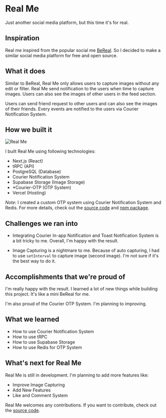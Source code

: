 # Real Me

Just another social media platform, but this time it's for real.

## Inspiration

Real me inspired from the popular social me [BeReal](https://bereal.com). So I decided to make a similar social media platform for free and open source.

## What it does

Similar to BeReal, Real Me only allows users to capture images without any edit or filter. Real Me send notification to the users when time to capture images. Users can also see the images of other users in the feed section.

Users can send friend request to other users and can also see the images of their friends. Every events are notified to the users via Courier Notification System.

## How we built it

![Real Me](https://i.imgur.com/ozilaMC.jpeg)

I built Real Me using following technologies:

- Next.js (React)
- tRPC (API)
- PostgreSQL (Database)
- Courier Notification System
- Supabase Storage (Image Storage)
- \*Courier-OTP (OTP System)
- Vercel (Hosting)

_Note_: I created a custom OTP system using Courier Notification System and Redis. For more details, check out the [source code](https://github.com/n4ze3m/courier-opt) and [npm package](https://www.npmjs.com/package/courier-otp).

## Challenges we ran into

- Integrating Courier In-app Notification and Toast Notification System is a bit tricky to me. Overall, I'm happy with the result.

- Image Capturing is a nightmare to me. Because of auto capturing, I had to use `setInterval` to capture image (second image). I'm not sure if it's the best way to do it.

## Accomplishments that we're proud of

I'm really happy with the result. I learned a lot of new things while building this project. It's like a mini BeReal for me. 

I'm also proud of the Courier OTP System. I'm planning to improving.

## What we learned

- How to use Courier Notification System
- How to use tRPC
- How to use Supabase Storage
- How to use Redis for OTP System


## What's next for Real Me

Real Me is still in development. I'm planning to add more features like:

- Improve Image Capturing
- Add New Features
- Like and Comment System

Real Me welcomes any contributions. If you want to contribute, check out the [source code](https://github.com/n4ze3m/real-me).